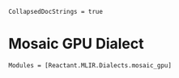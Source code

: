 ```@meta
CollapsedDocStrings = true
```

# Mosaic GPU Dialect

```@autodocs
Modules = [Reactant.MLIR.Dialects.mosaic_gpu]
```
